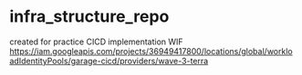 # infra_structure_repo
created for practice CICD implementation
WIF https://iam.googleapis.com/projects/36949417800/locations/global/workloadIdentityPools/garage-cicd/providers/wave-3-terra
